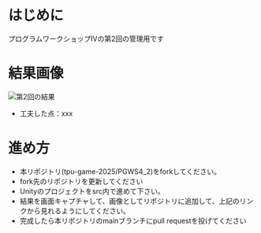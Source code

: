 # はじめに
プログラムワークショップⅣの第2回の管理用です

# 結果画像

![第2回の結果](<img width="1920" height="1080" alt="スクリーンショット (2)" src="https://github.com/user-attachments/assets/d312853c-4d38-4c37-a7e9-213dd7be2166" />
)
- 工夫した点：xxx

# 進め方

- 本リポジトリ(tpu-game-2025/PGWS4_2)をforkしてください。
- fork先のリポジトリを更新してください
- Unityのプロジェクトをsrc内で進めて下さい。
- 結果を画面キャプチャして、画像としてリポジトリに追加して、上記のリンクから見れるようにしてください。
- 完成したら本リポジトリのmainブランチにpull requestを投げてください

